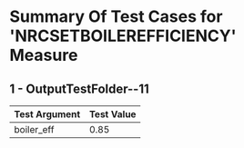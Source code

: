 # Summary Of Test Cases for 'NRCSETBOILEREFFICIENCY' Measure
 
## 1 - OutputTestFolder--11
| Test Argument | Test Value |
| ------------- | ---------- |
| boiler_eff |0.85 |
 
